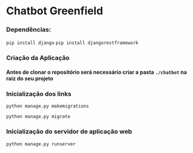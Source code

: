 # Chatbot Greenfield

### Dependências:
`pip install django`
`pip install djangorestframework`


### Criação da Aplicação
#### Antes de clonar o repositório será necessário criar a pasta `./chatbot` na raiz do seu projeto 

### Inicialização dos links

`python manage.py makemigrations`

`python manage.py migrate`

### Inicialização do servidor de aplicação web

`python manage.py runserver`
